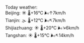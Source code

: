 Today weather:  
Beijing: ☀️   🌡️+16°C 🌬️↑7km/h  
Tianjin: 🌫  🌡️+12°C 🌬️↖7km/h  
Shijiazhuang: ☀️   🌡️+20°C 🌬️↘6km/h  
Tangshan: ☀️   🌡️+15°C 🌬️↖14km/h  
